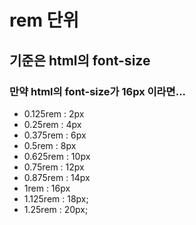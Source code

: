 # rem 단위
## 기준은 html의 font-size
### 만약 html의 font-size가 16px 이라면...
-	0.125rem 	: 2px
- 0.25rem 	: 4px
- 0.375rem	: 6px
-	0.5rem		: 8px
- 0.625rem	: 10px
- 0.75rem		: 12px
- 0.875rem	: 14px
- 1rem			: 16px
- 1.125rem	: 18px;		
- 1.25rem		: 20px;		